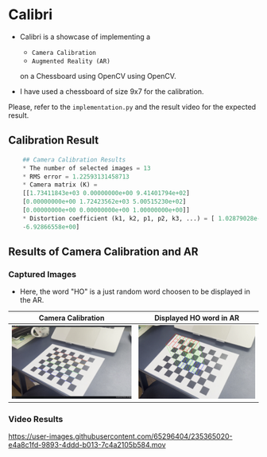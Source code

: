 # Calibri

- Calibri is a showcase of implementing a

  - `Camera Calibration`
  - `Augmented Reality (AR)`

  on a Chessboard using OpenCV using OpenCV.

- I have used a chessboard of size 9x7 for the calibration.

Please, refer to the `implementation.py` and the result video for the expected result.

## Calibration Result

```python
    ## Camera Calibration Results
    * The number of selected images = 13
    * RMS error = 1.22593131458713
    * Camera matrix (K) =
    [[1.73411843e+03 0.00000000e+00 9.41401794e+02]
    [0.00000000e+00 1.72423562e+03 5.00515230e+02]
    [0.00000000e+00 0.00000000e+00 1.00000000e+00]]
    * Distortion coefficient (k1, k2, p1, p2, k3, ...) = [ 1.02879028e-01  6.42472730e-01  5.65504920e-03 -6.81325775e-03
    -6.92866558e+00]
```

## Results of Camera Calibration and AR

### Captured Images

- Here, the word "HO" is a just random word choosen to be displayed in the AR.

|           Camera Calibration            |       Displayed HO word in AR        |
| :-------------------------------------: | :----------------------------------: |
| ![](data/images/camera_calibration.png) | ![](data/images/converted_image.png) |

### Video Results

https://user-images.githubusercontent.com/65296404/235365020-e4a8c1fd-9893-4ddd-b013-7c4a2105b584.mov
